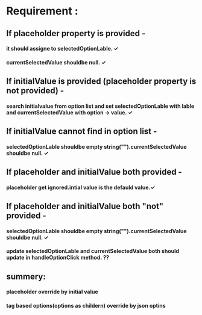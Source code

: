# Requirement : 
## If placeholder property is provided -
#### it should assigne to selectedOptionLable. ✓
#### currentSelectedValue shouldbe null. ✓
## If initialValue is provided (placeholder property is not provided) - 
#### search initialvalue from option list and set selectedOptionLable with lable and currentSelectedValue with option -> value. ✓
## If initialValue cannot find in option list -
#### selectedOptionLable shouldbe empty string("").currentSelectedValue shouldbe null. ✓
## If placeholder and initialValue both provided -
#### placeholder get ignored.intial value is the defauld value.✓
## If placeholder and initialValue both "not" provided -
#### selectedOptionLable shouldbe empty string("").currentSelectedValue shouldbe null. ✓
#### update selectedOptionLable and currentSelectedValue both should update in handleOptionClick method. ??

## summery: 

#### placeholder override by initial value

#### tag based options(options as childern) override by json optins